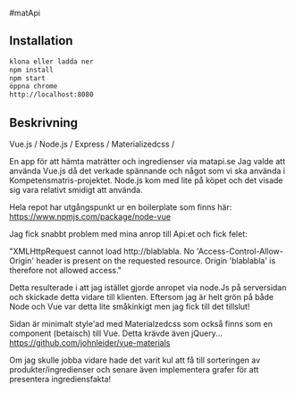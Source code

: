 #matApi

## Installation
```sh
klona eller ladda ner
npm install
npm start
öppna chrome
http://localhost:8080
```

## Beskrivning
Vue.js / Node.js / Express / Materializedcss /

En app för att hämta maträtter och ingredienser via matapi.se
Jag valde att använda Vue.js då det verkade spännande och något som vi ska använda i Kompetensmatris-projektet.
Node.js kom med lite på köpet och det visade sig vara relativt smidigt att använda.

Hela repot har utgångspunkt ur en boilerplate som finns här: https://www.npmjs.com/package/node-vue

Jag fick snabbt problem med mina anrop till Api:et och fick felet:

"XMLHttpRequest cannot load http://blablabla. No
'Access-Control-Allow-Origin' header is present on the requested
resource. Origin 'blablabla' is therefore not allowed access."

Detta resulterade i att jag istället gjorde anropet via node.Js på serversidan
och skickade detta vidare till klienten. Eftersom jag är helt grön på både Node och
Vue var detta lite småkinkigt men jag fick till det tillslut!

Sidan är minimalt style'ad med Materialzedcss som också finns som en component (betaisch)
till Vue. Detta krävde även jQuery...
https://github.com/johnleider/vue-materials

Om jag skulle jobba vidare hade det varit kul att få till sorteringen av produkter/ingredienser 
och senare även implementera grafer för att presentera ingrediensfakta!
